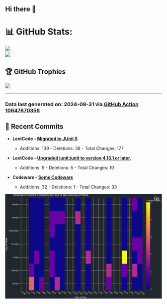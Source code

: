 ## Hi there 👋

<!--
**renerod1/renerod1** is a ✨ _special_ ✨ repository because its `README.md` (this file) appears on your GitHub profile.

Here are some ideas to get you started:

- 🔭 I’m currently working on ...
- 🌱 I’m currently learning ...
- 👯 I’m looking to collaborate on ...
- 🤔 I’m looking for help with ...
- 💬 Ask me about ...
- 📫 How to reach me: ...
- 😄 Pronouns: ...
- ⚡ Fun fact: ...
-->

# 📊 GitHub Stats:

![](https://github-readme-stats.vercel.app/api?username=renerod1&hide_border=true&theme=transparent&show_icons=true&include_all_commits=true&count_private=false&exclude_repo=renerod1)<br/>
![](https://github-readme-stats.vercel.app/api/top-langs/?username=renerod1&hide_border=true&theme=transparent&show_icons=true&include_all_commits=true&count_private=false&exclude_repo=renerod1&langs_count=20)

## 🏆 GitHub Trophies

![](https://github-profile-trophy.vercel.app/?username=renerod1&no-bg=true&no-frame=true)

---


### Data last generated on: 2024-08-31 via [GitHub Action 10647670356](https://github.com/renerod1/renerod1/actions/runs/10647670356)

## 🚀 Recent Commits

- **LeetCode - [Migrated to JUnit 5](https://github.com/renerod1/LeetCode/commit/bfaba688d97c9bd54c1698c2c044bdde7e66373c)**
  - Additions: 139 - Deletions: 38 - Total Changes: 177

- **LeetCode - [Upgraded junit:junit to version 4.13.1 or later.](https://github.com/renerod1/LeetCode/commit/26954b56cf8cfd1df025a6d843ebbff8705051df)**
  - Additions: 5 - Deletions: 5 - Total Changes: 10

- **Codewars - [Some Codewars](https://github.com/renerod1/Codewars/commit/a8785ef1110372d6e3bd30ccd57f9a3c30967eba)**
  - Additions: 32 - Deletions: 1 - Total Changes: 33


![](DataVisuals/data.gif)

